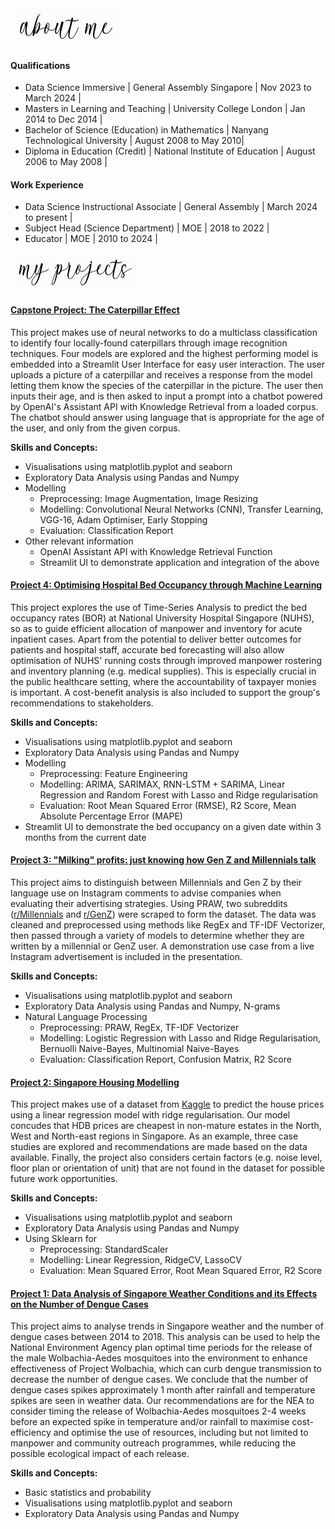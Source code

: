 <img src="/assets/img/aboutme.png" alt="About Me" height="60">


#### Qualifications
* Data Science Immersive | General Assembly Singapore | Nov 2023 to March 2024 |
* Masters in Learning and Teaching | University College London | Jan 2014 to Dec 2014 |
* Bachelor of Science (Education) in Mathematics | Nanyang Technological University | August 2008 to May 2010|
* Diploma in Education (Credit) | National Institute of Education | August 2006 to May 2008 |



#### Work Experience
* Data Science Instructional Associate | General Assembly | March 2024 to present |
* Subject Head (Science Department) | MOE | 2018 to 2022 |
* Educator | MOE | 2010 to 2024 |



<img src="/assets/img/myprojects.png" alt="My Projects" height="60">

#### [Capstone Project: The Caterpillar Effect](https://github.com/hudalhabsyi/portfolio/tree/main/project-capstone-the-caterpillar-effect)

This project makes use of neural networks to do a multiclass classification to identify four locally-found caterpillars through image recognition techniques. Four models are explored and the highest performing model is embedded into a Streamlit User Interface for easy user interaction. The user uploads a picture of a caterpillar and receives a response from the model letting them know the species of the caterpillar in the picture. The user then inputs their age, and is then asked to input a prompt into a chatbot powered by OpenAI's Assistant API with Knowledge Retrieval from a loaded corpus. The chatbot should answer using language that is appropriate for the age of the user, and only from the given corpus.

**Skills and Concepts:**
* Visualisations using matplotlib.pyplot and seaborn
* Exploratory Data Analysis using Pandas and Numpy
* Modelling
  * Preprocessing: Image Augmentation, Image Resizing
  * Modelling: Convolutional Neural Networks (CNN), Transfer Learning, VGG-16, Adam Optimiser, Early Stopping
  * Evaluation: Classification Report
* Other relevant information
  * OpenAI Assistant API with Knowledge Retrieval Function
  * Streamlit UI to demonstrate application and integration of the above


#### [Project 4: Optimising Hospital Bed Occupancy through Machine Learning](https://github.com/hudalhabsyi/portfolio/tree/main/project_04-optimising-bed-occupancy)

This project explores the use of Time-Series Analysis to predict the bed occupancy rates (BOR) at National University Hospital Singapore (NUHS), so as to guide efficient allocation of manpower and inventory for acute inpatient cases. Apart from the potential to deliver better outcomes for patients and hospital staff, accurate bed forecasting will also allow optimisation of NUHS' running costs through improved manpower rostering and inventory planning (e.g. medical supplies). This is especially crucial in the public healthcare setting, where the accountability of taxpayer monies is important. A cost-benefit analysis is also included to support the group's recommendations to stakeholders.

**Skills and Concepts:**
* Visualisations using matplotlib.pyplot and seaborn
* Exploratory Data Analysis using Pandas and Numpy
* Modelling
  * Preprocessing: Feature Engineering
  * Modelling: ARIMA, SARIMAX, RNN-LSTM + SARIMA, Linear Regression and Random Forest with Lasso and Ridge regularisation
  * Evaluation: Root Mean Squared Error (RMSE), R2 Score, Mean Absolute Percentage Error (MAPE)
* Streamlit UI to demonstrate the bed occupancy on a given date within 3 months from the current date
 

#### [Project 3: "Milking" profits: just knowing how Gen Z and Millennials talk](https://github.com/hudalhabsyi/portfolio/tree/main/project_03-webscraping-genz-vs-millennials)

This project aims to distinguish between Millennials and Gen Z by their language use on Instagram comments to advise companies when evaluating their advertising strategies. Using PRAW, two subreddits ([r/Millennials](https://www.reddit.com/r/Millennials/) and [r/GenZ](https://www.reddit.com/r/GenZ/)) were scraped to form the dataset. The data was cleaned and preprocessed using methods like RegEx and TF-IDF Vectorizer, then passed through a variety of models to determine whether they are written by a millennial or GenZ user. A demonstration use case from a live Instagram advertisement is included in the presentation.

**Skills and Concepts:**
* Visualisations using matplotlib.pyplot and seaborn
* Exploratory Data Analysis using Pandas and Numpy, N-grams
* Natural Language Processing
  * Preprocessing: PRAW, RegEx, TF-IDF Vectorizer
  * Modelling: Logistic Regression with Lasso and Ridge Regularisation, Bernuolli Naive-Bayes, Multinomial Naive-Bayes
  * Evaluation: Classification Report, Confusion Matrix, R2 Score


#### [Project 2: Singapore Housing Modelling](https://github.com/hudalhabsyi/portfolio/tree/main/project_02-singapore-housing-modeling)

This project makes use of a dataset from [Kaggle](https://www.kaggle.com/competitions/dsi-sg-project-2-regression-challenge-hdb-price/data) to predict the house prices using a linear regression model with ridge regularisation. Our model concudes that HDB prices are cheapest in non-mature estates in the North, West and North-east regions in Singapore. As an example, three case studies are explored and recommendations are made based on the data available. Finally, the project also considers certain factors (e.g. noise level, floor plan or orientation of unit) that are not found in the dataset for possible future work opportunities.

**Skills and Concepts:**
* Visualisations using matplotlib.pyplot and seaborn
* Exploratory Data Analysis using Pandas and Numpy
* Using Sklearn for
  * Preprocessing: StandardScaler
  * Modelling: Linear Regression, RidgeCV, LassoCV
  * Evaluation: Mean Squared Error, Root Mean Squared Error, R2 Score


#### [Project 1: Data Analysis of Singapore Weather Conditions and its Effects on the Number of Dengue Cases](https://github.com/hudalhabsyi/portfolio/tree/main/project_01-weather-effect-on-dengue)

This project aims to analyse trends in Singapore weather and the number of dengue cases between 2014 to 2018. This analysis can be used to help the National Environment Agency plan optimal time periods for the release of the male Wolbachia-Aedes mosquitoes into the environment to enhance effectiveness of Project Wolbachia, which can curb dengue transmission to decrease the number of dengue cases. We conclude that the number of dengue cases spikes approximately 1 month after rainfall and temperature spikes are seen in weather data. Our recommendations are for the NEA to consider timing the release of Wolbachia-Aedes mosquitoes 2-4 weeks before an expected spike in temperature and/or rainfall to maximise cost-efficiency and optimise the use of resources, including but not limited to manpower and community outreach programmes, while reducing the possible ecological impact of each release.

**Skills and Concepts:**
* Basic statistics and probability
* Visualisations using matplotlib.pyplot and seaborn
* Exploratory Data Analysis using Pandas and Numpy



 


 


 


